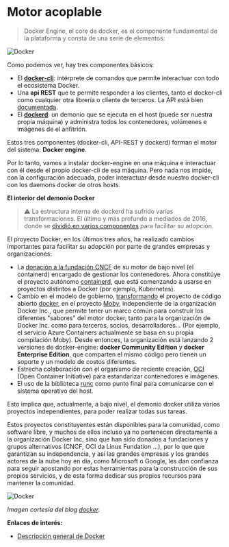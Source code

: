 # Motor acoplable

> Docker Engine, el core de docker, es el componente fundamental de la plataforma y consta de una serie de elementos:

![Docker](../../_media/02_docker/plataforma_docker.png)

Como podemos ver, hay tres componentes básicos:

- El [**docker-cli**](https://docs.docker.com/engine/reference/commandline/cli/): intérprete de comandos que permite interactuar con todo el ecosistema Docker.
- Una **api REST** que te permite responder a los clientes, tanto el docker-cli como cualquier otra librería o cliente de terceros. La API está bien [documentada](https://docs.docker.com/engine/api/v1.40/).
- El [**dockerd**](https://docs.docker.com/engine/reference/commandline/dockerd/): un demonio que se ejecuta en el host (puede ser nuestra propia máquina) y administra todos los contenedores, volúmenes e imágenes de el anfitrión.

Estos tres componentes (docker-cli, API-REST y dockerd) forman el motor del sistema: **Docker engine**.

Por lo tanto, vamos a instalar docker-engine en una máquina e interactuar con él desde el propio docker-cli de esa máquina. Pero nada nos impide, con la configuración adecuada, poder interactuar desde nuestro docker-cli con los daemons docker de otros hosts.

**El interior del demonio Docker**

> ⚠️ La estructura interna de dockerd ha sufrido varias transformaciones. El último y más profundo a mediados de 2016, donde se [dividió en varios componentes](https://www.docker.com/blog/docker-engine-1-11-runc/) para facilitar su adopción.

El proyecto Docker, en los últimos tres años, ha realizado cambios importantes para facilitar su adopción por parte de grandes empresas y organizaciones:

- La [donación a la fundación CNCF](https://www.docker.com/blog/docker-donates-containerd-to-cncf/) de su motor de bajo nivel (el containerd) encargado de gestionar los contenedores. Ahora constitúye el proyecto autónomo [containerd](https://containerd.io/), que está comenzando a usarse en proyectos distintos a Docker (por ejemplo, Kubernetes).
- Cambio en el modelo de gobierno, [transformando](https://www.docker.com/blog/introducing-the-moby-project/) el proyecto de código abierto [docker](https://github.com/moby/moby), en el proyecto [Moby](https://www.docker.com/blog/introducing-the-moby-project/), independiente de la organización Docker Inc., que permite tener un marco común para construir los diferentes "sabores" del motor docker, tanto para la organización de Docker Inc. como para terceros, socios, desarrolladores... (Por ejemplo, el servicio Azure Containers actualmente se basa en su propia compilación Moby). Desde entonces, la organización está lanzando 2 versiones de docker-engine: **docker Community Edition** y **docker Enterprise Edition**, que comparten el mismo código pero tienen un soporte y un modelo de costos diferentes.
- Estrecha colaboración con el organismo de reciente creación, [OCI](https://opencontainers.org/) (Open Container Initiative) para estandarizar contenedores e imágenes.
- El uso de la biblioteca [runc](https://github.com/opencontainers/runc) como punto final para comunicarse con el sistema operativo del host.

Esto implica que, actualmente, a bajo nivel, el demonio docker utiliza varios proyectos independientes, para poder realizar todas sus tareas.

Estos proyectos constituyentes están disponibles para la comunidad, como software libre, y muchos de ellos incluso ya no pertenecen directamente a la organización Docker Inc, sino que han sido donados a fundaciones y grupos alternativos (CNCF, OCI da Linux Fundation ...), por lo que que garantizan su independencia, y así las grandes empresas y los grandes actores de la nube hoy en día, como Microsoft o Google, les dan confianza para seguir apostando por estas herramientas para la construcción de sus propios servicios, y de esta forma dedicar sus propios recursos para mantener la comunidad.

![Docker](../../_media/02_docker/ejemplo_plataforma_docker.png)

*Imagen cortesía del blog [docker](https://i0.wp.com/blog.docker.com/wp-content/uploads/974cd631-b57e-470e-a944-78530aaa1a23-1.jpg?resize=906%2C470&ssl=1).*

**Enlaces de interés:**
- [Descripción general de Docker](https://docs.docker.com/get-started/overview/)
